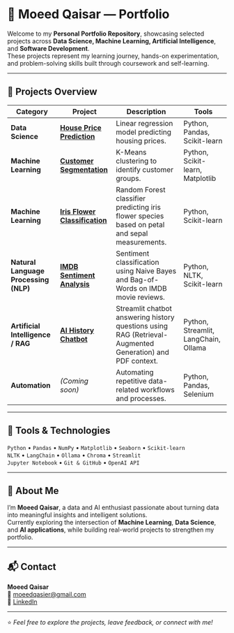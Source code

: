# 💼 Moeed Qaisar — Portfolio

Welcome to my **Personal Portfolio Repository**, showcasing selected projects across **Data Science, Machine Learning, Artificial Intelligence**, and **Software Development**.  
These projects represent my learning journey, hands-on experimentation, and problem-solving skills built through coursework and self-learning.

---

## 🚀 Projects Overview

| Category | Project | Description | Tools |
|-----------|----------|--------------|--------|
| **Data Science** | [**House Price Prediction**](./House_Price_Prediction/) | Linear regression model predicting housing prices. | Python, Pandas, Scikit-learn |
| **Machine Learning** | [**Customer Segmentation**](./Customer_Segmentation/) | K-Means clustering to identify customer groups. | Python, Scikit-learn, Matplotlib |
| **Machine Learning** | [**Iris Flower Classification**](./Iris_Flower_Classification/) | Random Forest classifier predicting iris flower species based on petal and sepal measurements. | Python, Scikit-learn |
| **Natural Language Processing (NLP)** | [**IMDB Sentiment Analysis**](./IMDB_Sentiment_Analysis/) | Sentiment classification using Naive Bayes and Bag-of-Words on IMDB movie reviews. | Python, NLTK, Scikit-learn |
| **Artificial Intelligence / RAG** | [**AI History Chatbot**](./AI_History_Chatbot/) | Streamlit chatbot answering history questions using RAG (Retrieval-Augmented Generation) and PDF context. | Python, Streamlit, LangChain, Ollama |
| **Automation** | *(Coming soon)* | Automating repetitive data-related workflows and processes. | Python, Pandas, Selenium |

---

## 🧰 Tools & Technologies

`Python` • `Pandas` • `NumPy` • `Matplotlib` • `Seaborn` • `Scikit-learn`  
`NLTK` • `LangChain` • `Ollama` • `Chroma` • `Streamlit`  
`Jupyter Notebook` • `Git & GitHub` • `OpenAI API`  

---

## 🧠 About Me

I’m **Moeed Qaisar**, a data and AI enthusiast passionate about turning data into meaningful insights and intelligent solutions.  
Currently exploring the intersection of **Machine Learning**, **Data Science**, and **AI applications**, while building real-world projects to strengthen my portfolio.

---

## 📬 Contact

**Moeed Qaisar**  
📧 [moeedqasier@gmail.com](mailto:moeedqasier@gmail.com)  
🔗 [LinkedIn](https://www.linkedin.com/in/moeedqaisar)

---

⭐ *Feel free to explore the projects, leave feedback, or connect with me!*
